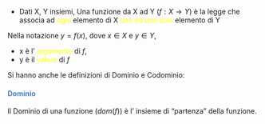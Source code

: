 - Dati X, Y insiemi,
	Una funzione da X ad Y ($f: X \to Y$) è la legge che associa ad <font color="#ffff00">ogni</font> elemento di X <font color="#ffff00">uno ed uno solo</font> elemento di Y

Nella notazione $y = f(x)$, dove $x\in X$ e $y\in Y$, 
- x è l’ <font color="#ffff00">argomento</font> di $f$,
- y è il <font color="#ffff00">valore</font> di $f$

Si hanno anche le definizioni di Dominio e Codominio:

#### <font color="#4f81bd">Dominio</font>
Il Dominio di una funzione ($dom(f)$) è l’  insieme di “partenza” della funzione.
